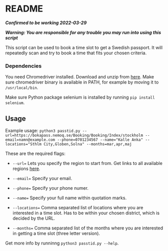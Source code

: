 # README

***Confirmed to be working 2022-03-29***

***Warning: You are responsible for any trouble you may run into using this script***

This script can be used to book a time slot to get a Swedish passport.
It will repeatedly scan and try to book a time that fits your chosen criteria.

### Dependencies
You need Chromedriver installed. Download and unzip from [here](https://chromedriver.chromium.org/downloads). 
Make sure chromedriver binary is available in PATH, for example by moving it to `/usr/local/bin`.

Make sure Python package selenium is installed by running `pip install selenium`.

## Usage
Example usage: `python3 passtid.py --url=https://bokapass.nemoq.se/Booking/Booking/Index/stockholm --email=namn@example.com --phone=0701234567 --name="Kalle Anka" --locations="Sthlm City,Globen,Solna" --months=mar,apr,maj`

These are the required flags:

- `--url=` Lets you specify the region to start from. Get links to all available regions [here](https://polisen.se/tjanster-tillstand/pass-och-nationellt-id-kort/boka-tid-hitta-passexpedition).

- `--email=` Specify your email.

- `--phone=` Specify your phone numer.

- `--name=` Specify your full name within quotation marks.

- `--locations=` Comma separated list of locations where you are interested in a time slot. Has to be within your chosen district, which is decided by the URL.

- `--months=` Comma separated list of the months where you are interested in getting a time slot (three letter version).

Get more info by runninng `python3 passtid.py --help`.